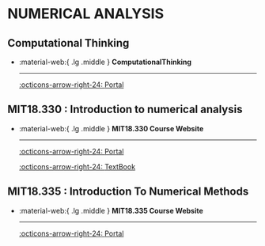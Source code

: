 # NUMERICAL ANALYSIS

## Computational Thinking

<div class="grid cards" markdown>

-   :material-web:{ .lg .middle } __ComputationalThinking__

    ---

    [:octicons-arrow-right-24: <a href="https://computationalthinking.mit.edu/Spring21/" target="_blank"> Portal </a>](#)

</div>

## MIT18.330 : Introduction to numerical analysis

<div class="grid cards" markdown>

-   :material-web:{ .lg .middle } __MIT18.330 Course Website__

    ---

    [:octicons-arrow-right-24: <a href="https://github.com/mitmath/18330" target="_blank"> Portal </a>](#)

    [:octicons-arrow-right-24: <a href="https://fncbook.github.io/fnc/frontmatter.html" target="_blank"> TextBook </a>](#)

</div>

## MIT18.335 : Introduction To Numerical Methods

<div class="grid cards" markdown>

-   :material-web:{ .lg .middle } __MIT18.335 Course Website__

    ---

    [:octicons-arrow-right-24: <a href="https://ocw.mit.edu/courses/18-335j-introduction-to-numerical-methods-spring-2019/" target="_blank"> Portal </a>](#)

</div>